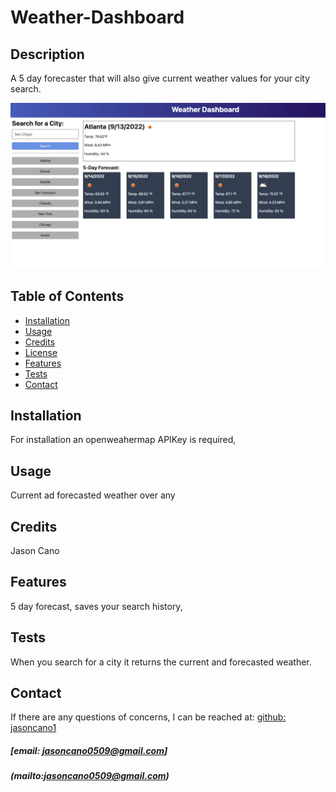 # Weather-Dashboard


## Description
A 5 day forecaster that will also give current weather values for your city search.

![app_image](assets/images/mockup.png)

## Table of Contents
- [Installation](#installation)
- [Usage](#usage)
- [Credits](#credits)
- [License](#license)
- [Features](#features)
- [Tests](#tests)
- [Contact](#contact)

## Installation
For installation an openweahermap APIKey is required,

## Usage
Current ad forecasted weather over any 

## Credits
Jason Cano



## Features
5 day forecast, saves your search history, 

## Tests
When you search for a city it returns the current and forecasted weather.

## Contact
If there are any questions of concerns, I can be reached at:
[github: jasoncano1](https://github.com/jasoncano1)
##### [email: jasoncano0509@gmail.com] 
##### (mailto:jasoncano0509@gmail.com)
